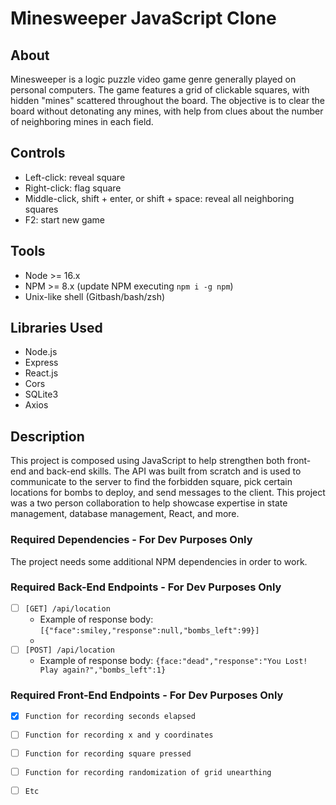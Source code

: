 # Minesweeper JavaScript Clone

## About

Minesweeper is a logic puzzle video game genre generally played on personal computers. The game features a grid of clickable squares, with hidden "mines" scattered throughout the board. The objective is to clear the board without detonating any mines, with help from clues about the number of neighboring mines in each field.

## Controls

- Left-click: reveal square
- Right-click: flag square
- Middle-click, shift + enter, or shift + space: reveal all neighboring squares
- F2: start new game

## Tools

- Node >= 16.x
- NPM >= 8.x (update NPM executing `npm i -g npm`)
- Unix-like shell (Gitbash/bash/zsh)

## Libraries Used

- Node.js
- Express
- React.js
- Cors
- SQLite3
- Axios

## Description

This project is composed using JavaScript to help strengthen both front-end and back-end skills. 
The API was built from scratch and is used to communicate to the server to find the forbidden square, pick certain locations for bombs to deploy, and send messages to the client. 
This project was a two person collaboration to help showcase expertise in state management, database management, React, and more.

### Required Dependencies - For Dev Purposes Only

The project needs some additional NPM dependencies in order to work.

### Required Back-End Endpoints - For Dev Purposes Only

- [ ] `[GET] /api/location`
  - Example of response body: `[{"face":smiley,"response":null,"bombs_left":99}]`
  - 
- [ ] `[POST] /api/location`
  - Example of response body: `{face:"dead","response":"You Lost! Play again?","bombs_left":1}`
     
### Required Front-End Endpoints - For Dev Purposes Only

- [X] `Function for recording seconds elapsed`
      
- [ ] `Function for recording x and y coordinates`

- [ ] `Function for recording square pressed`

- [ ] `Function for recording randomization of grid unearthing`

- [ ] `Etc`


